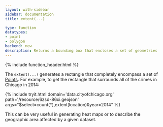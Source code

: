 ```yaml
---
layout: with-sidebar
sidebar: documentation
title: extent(...)

type: function
datatypes:
- point
- polygon
backend: new
description: Returns a bounding box that encloses a set of geometries
---
```


{% include function_header.html %}

The `extent(...)` generates a rectangle that completely encompass a set of [Points](/docs/datatypes/point.html). For example, to get the rectangle that surrounds all of the crimes in Chicago in 2014:

{% include tryit.html domain='data.cityofchicago.org' path='/resource/6zsd-86xi.geojson' args="$select=count(*),extent(location)&year=2014" %}

This can be very useful in generating heat maps or to describe the geographic area affected by a given dataset.
